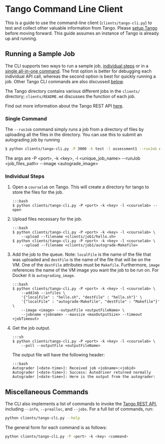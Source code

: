 # Tango Command Line Client

This is a guide to use the command-line client (`clients/tango-cli.py`) to test and collect other valuable information from Tango. Please [setup Tango](/tango/#installation) before moving forward. This guide assumes an instance of Tango is already up and running.

## Running a Sample Job

The CLI supports two ways to run a sample job, [individual steps](/tango-cli/#indivdual-steps) or in a [single all-in-one command](/tango-cli/#single-command). The first option is better for debugging each individual API call, whereas the second option is best for quickly running a job. Other Tango CLI commands are also discussed [below](/tango-cli/#miscallaneous-commands).

The Tango directory contains various different jobs in the `clients/` directory; `clients/README.md` discusses the function of each job.

Find out more information about the Tango REST API [here](/tango-rest/).

### Single Command

The `--runJob` command simply runs a job from a directory of files by uploading all the files in the directory. You can use this to submit an autograding job by running

```bash
$ python clients/tango-cli.py -P 3000 -k test -l assessment1 --runJob clients/job1/ --image autograding_image
```

The args are -P <port\>, -k <key\>, -l <unique_job_name\> --runJob <job_files_path\> --image <autograde_image\>

### Individual Steps

1.  Open a `courselab` on Tango. This will create a directory for tango to store the files for the job.

        :::bash
        $ python clients/tango-cli.py -P <port> -k <key> -l <courselab> --open

2.  Upload files necessary for the job.

        :::bash
        $ python clients/tango-cli.py -P <port> -k <key> -l <courselab> \
            --upload --filename <clients/job1/hello.sh>
        $ python clients/tango-cli.py -P <port> -k <key> -l <courselab> \
            --upload --filename <clients/job1/autograde-Makefile>

3.  Add the job to the queue. Note: `localFile` is the name of the file that was uploaded and `destFile` is the name of the file that will be on the VM. One of the `destFile` attributes must be `Makefile`. Furthermore, `image` references the name of the VM image you want the job to be run on. For Docker it is `autograding_image`.

        :::bash
        $ python clients/tango-cli.py -P <port> -k <key> -l <courselab> \
            --addJob --infiles \
            '{"localFile" : "hello.sh", "destFile" : "hello.sh"}' \
            '{"localFile" : "autograde-Makefile", "destFile" : "Makefile"}' \
            --image <image> --outputFile <outputFileName> \
            --jobname <jobname> --maxsize <maxOutputSize> --timeout <jobTimeout>

4.  Get the job output.

        :::sh
        $ python clients/tango-cli.py -P <port> -k <key> -l <courselab> \
            --poll --outputFile <outputFileName>

    The output file will have the following header:

        :::bash
        Autograder [<date-time>]: Received job <jobname>:<jobid>
        Autograder [<date-time>]: Success: Autodriver returned normally
        Autograder [<date-time>]: Here is the output from the autograder:

## Miscellaneous Commands

The CLI also implements a list of commands to invoke the [Tango REST API](/tango-rest/), including `--info`, `--prealloc`, and `--jobs`. For a full list of commands, run:

```bash
python clients/tango-cli.py --help
```

The general form for each command is as follows:

```bash
python clients/tango-cli.py -P <port> -k <key> <command>
```
